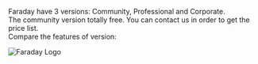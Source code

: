 Faraday have 3 versions: Community, Professional and Corporate.  
The community version totally free. You can contact us in order to get the price list.  
Compare the features of version:

![Faraday Logo](https://raw.github.com/wiki/infobyte/faraday/images/Features-Comparation.png)